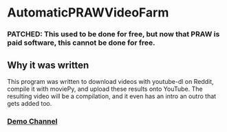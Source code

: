 # AutomaticPRAWVideoFarm

### PATCHED: This used to be done for free, but now that PRAW is paid software, this cannot be done for free.

## Why it was written
This program was written to download videos with youtube-dl on Reddit, compile it with moviePy, and upload these results onto YouTube. 
The resulting video will be a compilation, and it even has an intro an outro that gets added too. 

### [Demo Channel](https://www.youtube.com/@TikToktor)
